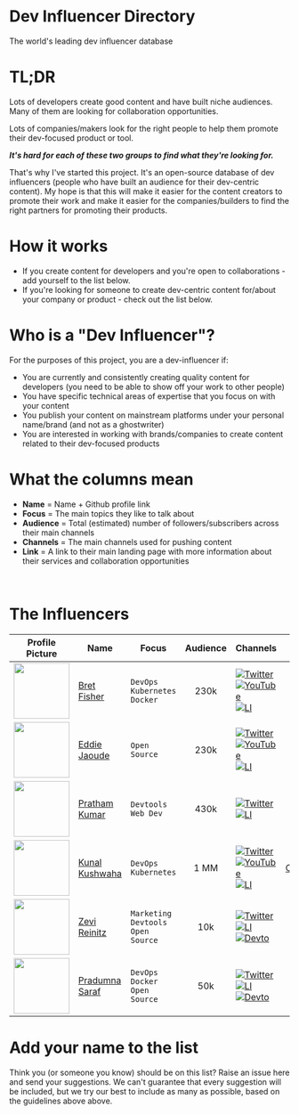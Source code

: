 # Dev Influencer Directory 
The world's leading dev influencer database

# TL;DR
Lots of developers create good content and have built niche audiences. Many of them are looking for collaboration opportunities.

Lots of companies/makers look for the right people to help them promote their dev-focused product or tool.

_**It's hard for each of these two groups to find what they're looking for.**_

That's why I've started this project. It's an open-source database of dev influencers (people who have built an audience for their dev-centric content). My hope is that this will make it easier for the content creators to promote their work and make it easier for the companies/builders to find the right partners for promoting their products. 

# **How it works**
- If you create content for developers and you're open to collaborations - add yourself to the list below.
- If you're looking for someone to create dev-centric content for/about your company or product - check out the list below.

# **Who is a "Dev Influencer"?**
For the purposes of this project, you are a dev-influencer if:
- You are currently and consistently creating quality content for developers (you need to be able to show off your work to other people)
- You have specific technical areas of expertise that you focus on with your content
- You publish your content on mainstream platforms under your personal name/brand (and not as a ghostwriter)
- You are interested in working with brands/companies to create content related to their dev-focused products

# What the columns mean

- **Name** = Name + Github profile link
- **Focus** = The main topics they like to talk about
- **Audience** = Total (estimated) number of followers/subscribers across their main channels
- **Channels** = The main channels used for pushing content
- **Link** = A link to their main landing page with more information about their services and collaboration opportunities

<br>

# The Influencers

| Profile Picture | Name | Focus | Audience | Channels | Link |
|----| --------------- | ---------- | :-------: | ---------- | :-------: |
| <img src="https://github.com/bretfisher.png" width="100" height="100"> | [Bret Fisher](https://github.com/bretfisher) | `DevOps` `Kubernetes` `Docker` | 230k | [![Twitter](https://img.shields.io/twitter/url/https/twitter.com/cloudposse.svg?style=social&label=@bretfisher)](https://twitter.com/bretfisher) <br> [![YouTube](https://img.shields.io/badge/YouTube-FF0000?style=for-the-badge&logo=youtube&logoColor=white)](https://www.youtube.com/@BretFisher) <br> [![LI](https://img.shields.io/badge/LinkedIn-0077B5?style=for-the-badge&logo=linkedin&logoColor=white)](https://www.linkedin.com/in/bretefisher/) | [Portfolio](https://www.bretfisher.com/) |
| <img src="https://github.com/eddiejaoude.png" width="100" height="100"> | [Eddie Jaoude](https://github.com/eddiejaoude) | `Open Source` | 230k | [![Twitter](https://img.shields.io/twitter/url/https/twitter.com/cloudposse.svg?style=social&label=@eddiejaoude)](https://twitter.com/eddiejaoude) <br> [![YouTube](https://img.shields.io/badge/YouTube-FF0000?style=for-the-badge&logo=youtube&logoColor=white)](https://www.youtube.com/eddiejaoude) <br> [![LI](https://img.shields.io/badge/LinkedIn-0077B5?style=for-the-badge&logo=linkedin&logoColor=white)](https://www.linkedin.com/in/eddiejaoude/) | [Portfolio](https://www.eddiejaoude.io/) |
| <img src="https://github.com/prathamkumar14.png" width="100" height="100"> | [Pratham Kumar](https://github.com/prathamkumar14) | `Devtools` `Web Dev` | 430k | [![Twitter](https://img.shields.io/twitter/url/https/twitter.com/cloudposse.svg?style=social&label=@prathkum)](https://twitter.com/prathkum) <br> [![LI](https://img.shields.io/badge/LinkedIn-0077B5?style=for-the-badge&logo=linkedin&logoColor=white)](https://www.linkedin.com/in/prathkum) | [Portfolio](https://www.prathamkumar.com/) |
| <img src="https://github.com/kunal-kushwaha.png" width="100" height="100"> | [Kunal Kushwaha](https://github.com/kunal-kushwaha) | `DevOps` `Kubernetes` | 1 MM | [![Twitter](https://img.shields.io/twitter/url/https/twitter.com/cloudposse.svg?style=social&label=@kunalstwt)](https://twitter.com/kunalstwt) <br> [![YouTube](https://img.shields.io/badge/YouTube-FF0000?style=for-the-badge&logo=youtube&logoColor=white)](https://www.youtube.com/c/kunalkushwaha) <br> [![LI](https://img.shields.io/badge/LinkedIn-0077B5?style=for-the-badge&logo=linkedin&logoColor=white)](https://www.linkedin.com/in/kunal-kushwaha) | [Community](https://wemakedevs.org/) |
| <img src="https://github.com/zevireinitz.png" width="100" height="100"> | [Zevi Reinitz](https://github.com/zevireinitz) | `Marketing` `Devtools` `Open Source` | 10k | [![Twitter](https://img.shields.io/twitter/url/https/twitter.com/cloudposse.svg?style=social&label=@zevireinitz)](https://twitter.com/zevireinitz) <br> [![LI](https://img.shields.io/badge/LinkedIn-0077B5?style=for-the-badge&logo=linkedin&logoColor=white)](https://www.linkedin.com/in/zevi/) <br> [![Devto](https://img.shields.io/badge/dev.to-0A0A0A?style=for-the-badge&logo=devdotto)](https://dev.to/zevir) | [Portfolio](https://zevi.super.site/) |
| <img src="https://github.com/Pradumnasaraf.png" width="100" height="100"> | [Pradumna Saraf](https://github.com/Pradumnasaraf) | `DevOps` `Docker` `Open Source` | 50k | [![Twitter](https://img.shields.io/twitter/url/https/twitter.com/cloudposse.svg?style=social&label=@pradumnasaraf)](https://twitter.com/pradumnasaraf) <br> [![LI](https://img.shields.io/badge/LinkedIn-0077B5?style=for-the-badge&logo=linkedin&logoColor=white)](https://www.linkedin.com/in/pradumnasaraf/) <br> [![Devto](https://img.shields.io/badge/dev.to-0A0A0A?style=for-the-badge&logo=devdotto)](https://dev.to/pradumnasaraf) | [Portfolio](https://pradumnasaraf.dev/) |


# Add your name to the list
Think you (or someone you know) should be on this list? Raise an issue here and send your suggestions. We can't guarantee that every suggestion will be included, but we try our best to include as many as possible, based on the guidelines above above.

